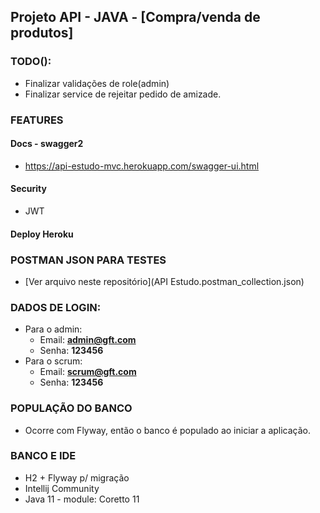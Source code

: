 ## Projeto API - JAVA - [Compra/venda de produtos]


###  TODO():
+ Finalizar validações de role(admin)
+ Finalizar service de rejeitar pedido de amizade.

###  FEATURES
#### Docs - swagger2
+ https://api-estudo-mvc.herokuapp.com/swagger-ui.html

#### Security
  + JWT
#### Deploy Heroku


###  POSTMAN JSON PARA TESTES
  + [Ver arquivo neste repositório](API Estudo.postman_collection.json)
###  DADOS DE LOGIN:
+ Para o admin:
  + Email: **admin@gft.com**
  + Senha: **123456**
+ Para o scrum:
  + Email: **scrum@gft.com**
  + Senha: **123456**

###  POPULAÇÃO DO BANCO
+ Ocorre com Flyway, então o banco é populado ao iniciar a aplicação.

###  BANCO E IDE
+ H2 + Flyway p/ migração
+ Intellij Community
+ Java 11 -  module: Coretto 11

